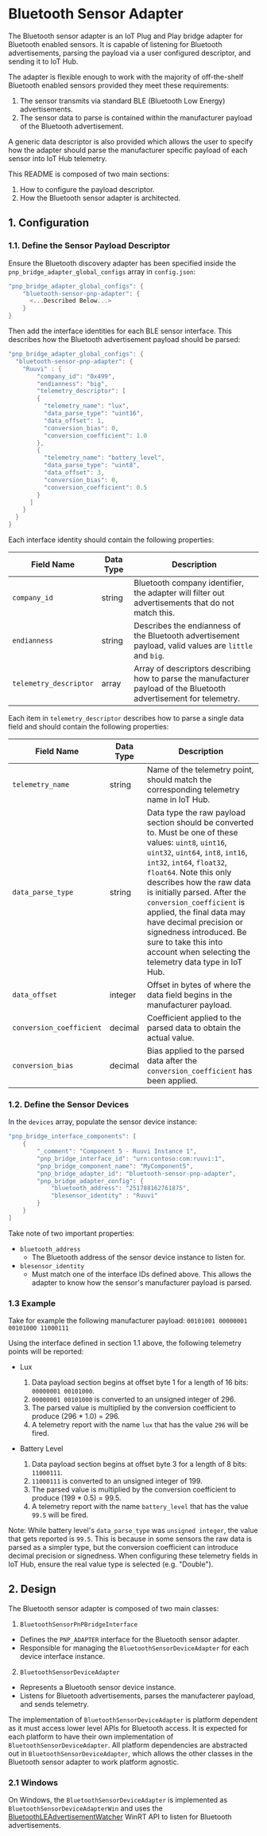 # Bluetooth Sensor Adapter

The Bluetooth sensor adapter is an IoT Plug and Play bridge adapter for Bluetooth enabled sensors. It is capable of listening for Bluetooth advertisements, parsing the payload via a user configured descriptor, and sending it to IoT Hub.

The adapter is flexible enough to work with the majority of off-the-shelf Bluetooth enabled sensors provided they meet these requirements:

1. The sensor transmits via standard BLE (Bluetooth Low Energy) advertisements.
2. The sensor data to parse is contained within the manufacturer payload of the Bluetooth advertisement.

A generic data descriptor is also provided which allows the user to specify how the adapter should parse the manufacturer specific payload of each sensor into IoT Hub telemetry.

This README is composed of two main sections:

1. How to configure the payload descriptor.
2. How the Bluetooth sensor adapter is architected.

## 1. Configuration

### 1.1. Define the Sensor Payload Descriptor

Ensure the Bluetooth discovery adapter has been specified inside the `pnp_bridge_adapter_global_configs` array in `config.json`:

```cpp
"pnp_bridge_adapter_global_configs": {
    "bluetooth-sensor-pnp-adapter": {
      <...Described Below...>
    }
}
```

Then add the interface identities for each BLE sensor interface. This describes how the Bluetooth advertisement payload should be parsed:

```cpp
"pnp_bridge_adapter_global_configs": {
  "bluetooth-sensor-pnp-adapter": {
    "Ruuvi" : {
        "company_id": "0x499",
        "endianness": "big",
        "telemetry_descriptor": [
        {
          "telemetry_name": "lux",
          "data_parse_type": "uint16",
          "data_offset": 1,
          "conversion_bias": 0,
          "conversion_coefficient": 1.0
        },
        {
          "telemetry_name": "battery_level",
          "data_parse_type": "uint8",
          "data_offset": 3,
          "conversion_bias": 0,
          "conversion_coefficient": 0.5
        }
      ]
    }
  }
}
```

Each interface identity should contain the following properties:

| Field Name             | Data Type | Description                                                  |
| ---------------------- | --------- | ------------------------------------------------------------ |
| `company_id`           | string    | Bluetooth company identifier, the adapter will filter out advertisements that do not match this. |
| `endianness`           | string    | Describes the endianness of the Bluetooth advertisement payload, valid values are `little` and `big`. |
| `telemetry_descriptor` | array     | Array of descriptors describing how to parse the manufacturer payload of the Bluetooth advertisement for telemetry. |

Each item in `telemetry_descriptor` describes how to parse a single data field and should contain the following properties:

| Field Name               | Data Type | Description                                                  |
| ------------------------ | --------- | ------------------------------------------------------------ |
| `telemetry_name`         | string    | Name of the telemetry point, should match the corresponding telemetry name in IoT Hub. |
| `data_parse_type`        | string    | Data type the raw payload section should be converted to. Must be one of these values: `uint8`, `uint16`, `uint32`, `uint64`, `int8`, `int16`, `int32`, `int64`, `float32`, `float64`. Note this only describes how the raw data is initially parsed. After the `conversion_coefficient` is applied, the final data may have decimal precision or signedness introduced. Be sure to take this into account when selecting the telemetry data type in IoT Hub. |
| `data_offset`            | integer   | Offset in bytes of where the data field begins in the manufacturer payload. |
| `conversion_coefficient` | decimal   | Coefficient applied to the parsed data to obtain the actual value. |
| `conversion_bias`        | decimal   | Bias applied to the parsed data after the `conversion_coefficient` has been applied. |

### 1.2. Define the Sensor Devices

In the `devices` array, populate the sensor device instance:

```cpp
"pnp_bridge_interface_components": [
    {
        "_comment": "Component 5 - Ruuvi Instance 1",
        "pnp_bridge_interface_id": "urn:contoso:com:ruuvi:1",
        "pnp_bridge_component_name": "MyComponent5",
        "pnp_bridge_adapter_id": "bluetooth-sensor-pnp-adapter",
        "pnp_bridge_adapter_config": {
            "bluetooth_address": "251788162761875",
            "blesensor_identity" : "Ruuvi"
        }
    }
]
```

Take note of two important properties:

- `bluetooth_address`
  - The Bluetooth address of the sensor device instance to listen for.
- `blesensor_identity`
  - Must match one of the interface IDs defined above. This allows the adapter to know how the sensor's manufacturer payload is parsed.

### 1.3 Example

Take for example the following manufacturer payload: `00101001 00000001 00101000 11000111`

Using the interface defined in section 1.1 above, the following telemetry points will be reported:

- Lux

  1. Data payload section begins at offset byte 1 for a length of 16 bits: `00000001 00101000`.
  2. `00000001 00101000` is converted to an unsigned integer of 296.
  3. The parsed value is multiplied by the conversion coefficient to produce (296 * 1.0) = 296.
  4. A telemetry report with the name `lux` that has the value `296` will be fired.

- Battery Level

  1. Data payload section begins at offset byte 3 for a length of 8 bits: `11000111`.
  2. `11000111` is converted to an unsigned integer of 199.
  3. The parsed value is multiplied by the conversion coefficient to produce (199 * 0.5) = 99.5.
  4. A telemetry report with the name `battery_level` that has the value `99.5` will be fired.

Note: While battery level's `data_parse_type` was `unsigned integer`, the value that gets reported is `99.5`. This is because in some sensors the raw data is parsed as a simpler type, but the conversion coefficient can introduce decimal precision or signedness. When configuring these telemetry fields in IoT Hub, ensure the real value type is selected (e.g. "Double").

## 2. Design

The Bluetooth sensor adapter is composed of two main classes:

1. `BluetoothSensorPnPBridgeInterface`
  - Defines the `PNP_ADAPTER` interface for the Bluetooth sensor adapter.
  - Responsible for managing the `BluetoothSensorDeviceAdapter` for each device interface instance.

2. `BluetoothSensorDeviceAdapter`
  - Represents a Bluetooth sensor device instance.
  - Listens for Bluetooth advertisements, parses the manufacterer payload, and sends telemetry.

The implementation of `BluetoothSensorDeviceAdapter` is platform dependent as it must access lower level APIs for Bluetooth access. It is expected for each platform to have their own implementation of `BluetoothSensorDeviceAdapter`. All platform dependencies are abstracted out in `BluetoothSensorDeviceAdapter`, which allows the other classes in the Bluetooth sensor adapter to work platform agnostic.

### 2.1 Windows

On Windows, the `BluetoothSensorDeviceAdapter` is implemented as `BluetoothSensorDeviceAdapterWin` and uses the [BluetoothLEAdvertisementWatcher]( https://docs.microsoft.com/uwp/api/windows.devices.bluetooth.advertisement.bluetoothleadvertisementwatcher) WinRT API to listen for Bluetooth advertisements.
